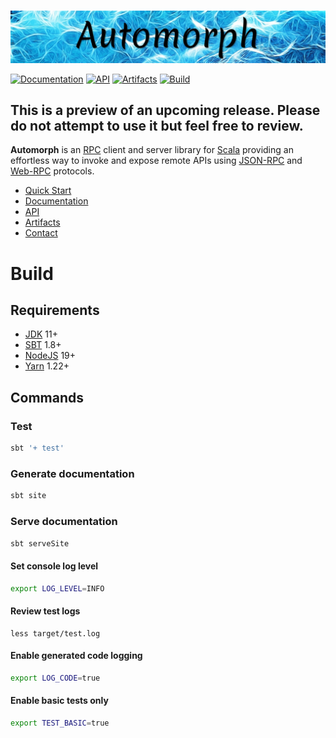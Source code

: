 <br>

![automorph](https://github.com/martin-ockajak/automorph/raw/main/site/static/banner.jpg)

[![Documentation](https://img.shields.io/badge/Website-Documentation-purple)](https://automorph.org)
[![API](https://img.shields.io/badge/Scaladoc-API-blue)](https://automorph.org/api/index.html)
[![Artifacts](https://img.shields.io/badge/Releases-Artifacts-yellow)](
https://mvnrepository.com/artifact/org.automorph/automorph)
[![Build](https://github.com/martin-ockajak/automorph/workflows/Build/badge.svg)](
https://github.com/martin-ockajak/automorph/actions/workflows/tests.yml)

## This is a preview of an upcoming release. Please do not attempt to use it but feel free to review.

**Automorph** is an [RPC](https://en.wikipedia.org/wiki/Remote_procedure_call) client and server library for [Scala](
https://www.scala-lang.org/) providing an effortless way to invoke and expose remote APIs using [JSON-RPC](
https://www.jsonrpc.org/specification) and [Web-RPC](docs/Web-RPC.md) protocols.

* [Quick Start](docs/Quickstart.md)
* [Documentation](https://automorph.org)
* [API](https://automorph.org/api/index.html)
* [Artifacts](https://mvnrepository.com/artifact/org.automorph/automorph)
* [Contact](mailto:automorph.org@proton.me)


# Build

## Requirements

* [JDK](https://openjdk.java.net/) 11+
* [SBT](https://www.scala-sbt.org/) 1.8+
* [NodeJS](https://nodejs.org/) 19+
* [Yarn](https://yarnpkg.com/) 1.22+


## Commands

### Test

```bash
sbt '+ test'
```

### Generate documentation

```bash
sbt site
```

### Serve documentation

```bash
sbt serveSite
```

#### Set console log level

```bash
export LOG_LEVEL=INFO
```

#### Review test logs

```
less target/test.log
```

#### Enable generated code logging

```bash
export LOG_CODE=true
```

#### Enable basic tests only

```bash
export TEST_BASIC=true
```

